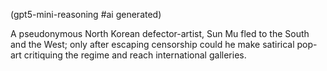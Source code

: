 (gpt5-mini-reasoning #ai generated)

A pseudonymous North Korean defector-artist, Sun Mu fled to the South and the West; only after escaping censorship could he make satirical pop-art critiquing the regime and reach international galleries.
